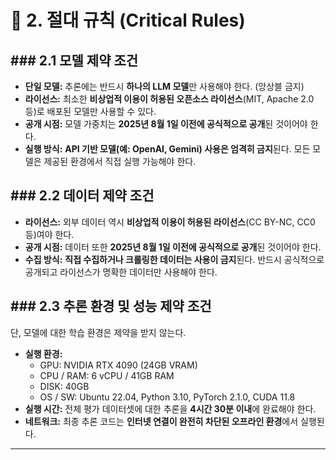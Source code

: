 # 📜 2. 절대 규칙 (Critical Rules)

## ### 2.1 모델 제약 조건

- **단일 모델:** 추론에는 반드시 **하나의 LLM 모델**만 사용해야 한다. (앙상블 금지)
- **라이선스:** 최소한 **비상업적 이용이 허용된 오픈소스 라이선스**(MIT, Apache 2.0 등)로 배포된 모델만 사용할 수 있다.
- **공개 시점:** 모델 가중치는 **2025년 8월 1일 이전에 공식적으로 공개**된 것이어야 한다.
- **실행 방식:** **API 기반 모델(예: OpenAI, Gemini) 사용은 엄격히 금지**된다. 모든 모델은 제공된 환경에서 직접 실행 가능해야 한다.

## ### 2.2 데이터 제약 조건

- **라이선스:** 외부 데이터 역시 **비상업적 이용이 허용된 라이선스**(CC BY-NC, CC0 등)여야 한다.
- **공개 시점:** 데이터 또한 **2025년 8월 1일 이전에 공식적으로 공개**된 것이어야 한다.
- **수집 방식:** **직접 수집하거나 크롤링한 데이터는 사용이 금지**된다. 반드시 공식적으로 공개되고 라이선스가 명확한 데이터만 사용해야 한다.

## ### 2.3 추론 환경 및 성능 제약 조건

단, 모델에 대한 학습 환경은 제약을 받지 않는다.

- **실행 환경:**
    - GPU: NVIDIA RTX 4090 (24GB VRAM)
    - CPU / RAM: 6 vCPU / 41GB RAM
    - DISK: 40GB
    - OS / SW: Ubuntu 22.04, Python 3.10, PyTorch 2.1.0, CUDA 11.8
- **실행 시간:** 전체 평가 데이터셋에 대한 추론을 **4시간 30분 이내**에 완료해야 한다.
- **네트워크:** 최종 추론 코드는 **인터넷 연결이 완전히 차단된 오프라인 환경**에서 실행된다.

---
